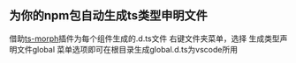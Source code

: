 ## 为你的npm包自动生成ts类型申明文件

借助[ts-morph](https://github.com/dsherret/ts-morph)插件为每个组件生成的.d.ts文件
右键文件夹菜单，选择 生成类型声明文件global 菜单选项即可在根目录生成global.d.ts为vscode所用